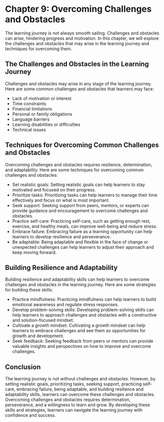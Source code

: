 Chapter 9: Overcoming Challenges and Obstacles
==============================================

The learning journey is not always smooth sailing. Challenges and obstacles can arise, hindering progress and motivation. In this chapter, we will explore the challenges and obstacles that may arise in the learning journey and techniques for overcoming them.

The Challenges and Obstacles in the Learning Journey
----------------------------------------------------

Challenges and obstacles may arise in any stage of the learning journey. Here are some common challenges and obstacles that learners may face:

* Lack of motivation or interest
* Time constraints
* Financial limitations
* Personal or family obligations
* Language barriers
* Learning disabilities or difficulties
* Technical issues

Techniques for Overcoming Common Challenges and Obstacles
---------------------------------------------------------

Overcoming challenges and obstacles requires resilience, determination, and adaptability. Here are some techniques for overcoming common challenges and obstacles:

* Set realistic goals: Setting realistic goals can help learners to stay motivated and focused on their progress.
* Prioritize tasks: Prioritizing tasks can help learners to manage their time effectively and focus on what is most important.
* Seek support: Seeking support from peers, mentors, or experts can provide guidance and encouragement to overcome challenges and obstacles.
* Practice self-care: Practicing self-care, such as getting enough rest, exercise, and healthy meals, can improve well-being and reduce stress.
* Embrace failure: Embracing failure as a learning opportunity can help learners to develop resilience and perseverance.
* Be adaptable: Being adaptable and flexible in the face of change or unexpected challenges can help learners to adjust their approach and keep moving forward.

Building Resilience and Adaptability
------------------------------------

Building resilience and adaptability skills can help learners to overcome challenges and obstacles in the learning journey. Here are some strategies for building these skills:

* Practice mindfulness: Practicing mindfulness can help learners to build emotional awareness and regulate stress responses.
* Develop problem-solving skills: Developing problem-solving skills can help learners to approach challenges and obstacles with a constructive and solution-focused mindset.
* Cultivate a growth mindset: Cultivating a growth mindset can help learners to embrace challenges and see them as opportunities for growth and development.
* Seek feedback: Seeking feedback from peers or mentors can provide valuable insights and perspectives on how to improve and overcome challenges.

Conclusion
----------

The learning journey is not without challenges and obstacles. However, by setting realistic goals, prioritizing tasks, seeking support, practicing self-care, embracing failure, being adaptable, and building resilience and adaptability skills, learners can overcome these challenges and obstacles. Overcoming challenges and obstacles requires determination, perseverance, and a willingness to learn and grow. By developing these skills and strategies, learners can navigate the learning journey with confidence and success.
